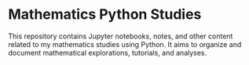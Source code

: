 # Mathematics Python Studies

This repository contains Jupyter notebooks, notes, and other content related to my mathematics studies using Python. It aims to organize and document mathematical explorations, tutorials, and analyses.
